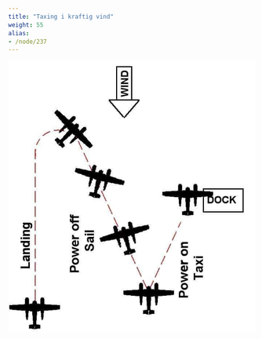 ```yaml
---
title: "Taxing i kraftig vind"
weight: 55
alias:
- /node/237
---
```


![](FB_IMG_1547546762561_0.jpg)
